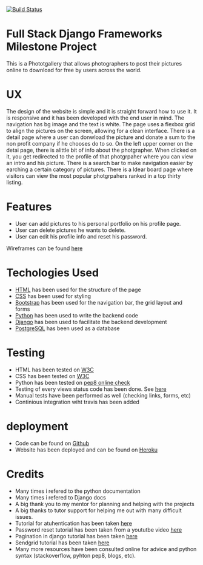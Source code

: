 [![Build Status](https://travis-ci.org/Geronimo1992/phot-app-django.svg?branch=master)](https://travis-ci.org/Geronimo1992/phot-app-django)

# Full Stack Django Frameworks Milestone Project
This is a Phototgallery that allows photographers to post their pictures online to download for free by users across the world. 

# UX
The design of the website is simple and it is straight forward how to use it. It is responsive and it has been developed with the end user in mind. The navigation has bg image and the text is white.
The page uses a flexbox grid to align the pictures on the screen, allowing for a clean interface. There is a detail page where a user can donwload the picture and donate a sum to the non profit company if he chooses do to so. On the left upper corner on the detai page, there 
is alittle bit of info about the photgrapher. When clicked on it, you get redirected to the profile of that photgrpaher where you can view an intro and his picture. There is a search bar to make navigation easier by earching a certain category of pictures. There is a ldear board page where 
visitors can view the most popular photgrpahers ranked in a top thirty listing. 

# Features
* User can add pictures to his personal portfolio on his profile page.
* User can delete pictures he wants to delete.
* User can edit his profile info and reset his password.

Wireframes can be found [here](https://github.com/Geronimo1992/phot-app-django/tree/master/wireframes)

# Techologies Used
* [HTML](https://www.w3schools.com/html/html_intro.asp) has been used for the structure of the page
* [CSS](https://www.w3schools.com/css/) has been used for styling
* [Bootstrap](https://getbootstrap.com/) has been used for the navigation bar, the grid layout and forms
* [Python](https://www.python.org/) has been used to write the backend code
* [Django](https://www.djangoproject.com/) has been used to facilitate the backend development
* [PostgreSQL](https://www.postgresql.org/) has been used as a database

# Testing

* HTML has been tested on [W3C](https://validator.w3.org/)
* CSS has been tested on [W3C](https://jigsaw.w3.org/css-validator/)
* Python has been tested on [pep8 online check](http://pep8online.com/)
* Testing of every views status code has been done. See  [here](https://github.com/Geronimo1992/phot-app-django)
* Manual tests have been performed as well (checking links, forms, etc)
* Continious integration wiht travis has been added

# deployment
* Code can be found on [Github](https://github.com/Geronimo1992/phot-app-django)
* Website has been deployed and can be found on [Heroku](https://photogallery-milestone-project.herokuapp.com/)

# Credits

* Many times i refered to the python documentation
* Many times i refered to Django docs
* A big thank you to my mentor for planning and helping with the projects
* A big thanks to tutor support for helping me out with many difficult issues.
* Tutorial for atuhentication has been taken [here](https://wsvincent.com/django-user-authentication-tutorial-login-and-logout/)
* Password reset tutorial has been taken from a yoututbe video [here](https://www.youtube.com/watch?v=VLOM-mZCfpk)
* Pagination in django tutorial has been taken [here](https://simpleisbetterthancomplex.com/tutorial/2016/08/03/how-to-paginate-with-django.html)
* Sendgrid tutorial has been taken [here](https://simpleisbetterthancomplex.com/tutorial/2016/06/13/how-to-send-email.html)
* Many more resources have been consulted online for advice and python syntax (stackoverflow, pyhton pep8, blogs, etc).
